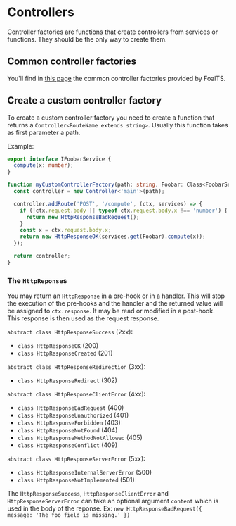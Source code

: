 # Controllers

Controller factories are functions that create controllers from services or functions. They should be the only way to create them.

## Common controller factories

You'll find in [this page](../common/controller-factories) the common controller factories provided by FoalTS.

## Create a custom controller factory

To create a custom controller factory you need to create a function that returns a `Controller<RouteName extends string>`. Usually this function takes as first parameter a path.

Example:
```typescript
export interface IFoobarService {
  compute(x: number);
}

function myCustomControllerFactory(path: string, Foobar: Class<FoobarService>): Controller<'main'> {
  const controller = new Controller<'main'>(path);

  controller.addRoute('POST', '/compute', (ctx, services) => {
    if (!ctx.request.body || typeof ctx.request.body.x !== 'number') {
      return new HttpResponseBadRequest();
    }
    const x = ctx.request.body.x;
    return new HttpResponseOK(services.get(Foobar).compute(x));
  });

  return controller;
}
```

### The `HttpReponse`s

You may return an `HttpResponse` in a pre-hook or in a handler. This will stop the execution of the pre-hooks and the handler and the returned value will be assigned to `ctx.response`. It may be read or modified in a post-hook. This response is then used as the request response.

`abstract class HttpResponseSuccess` (2xx):
- `class HttpResponseOK` (200)
- `class HttpResponseCreated` (201)

`abstract class HttpResponseRedirection` (3xx):
- `class HttpResponseRedirect` (302)

`abstract class HttpResponseClientError` (4xx):
- `class HttpResponseBadRequest` (400)
- `class HttpResponseUnauthorized` (401)
- `class HttpResponseForbidden` (403)
- `class HttpResponseNotFound` (404)
- `class HttpResponseMethodNotAllowed` (405)
- `class HttpResponseConflict` (409)

`abstract class HttpResponseServerError` (5xx):
- `class HttpResponseInternalServerError` (500)
- `class HttpResponseNotImplemented` (501)

The `HttpResponseSuccess`, `HttpResponseClientError` and `HttpResponseServerError` can take an optional argument `content` which is used in the body of the reponse. Ex: `new HttpResponseBadRequest({ message: 'The foo field is missing.' })`
